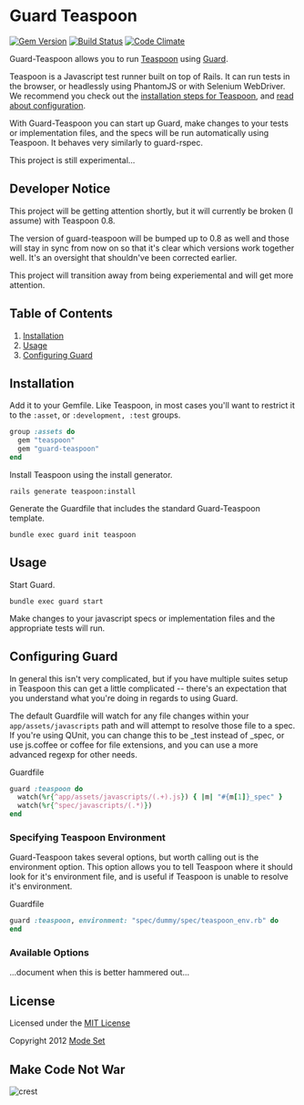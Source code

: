 Guard Teaspoon
==============
[![Gem Version](https://badge.fury.io/rb/guard-teaspoon.png)](http://badge.fury.io/rb/guard-teaspoon)
[![Build Status](https://travis-ci.org/modeset/guard-teaspoon.png?branch=master)](https://travis-ci.org/modeset/guard-teaspoon)
[![Code Climate](https://codeclimate.com/github/modeset/guard-teaspoon.png)](https://codeclimate.com/github/modeset/guard-teaspoon)

Guard-Teaspoon allows you to run [Teaspoon](https://github.com/modeset/teaspoon) using [Guard](https://github.com/guard/guard).

Teaspoon is a Javascript test runner built on top of Rails. It can run tests in the browser, or headlessly using PhantomJS or with Selenium WebDriver. We recommend you check out the [installation steps for Teaspoon](https://github.com/modeset/teaspoon#installation), and [read about configuration](https://github.com/modeset/teaspoon#configuration).

With Guard-Teaspoon you can start up Guard, make changes to your tests or implementation files, and the specs will be run automatically using Teaspoon. It behaves very similarly to guard-rspec.

This project is still experimental...


## Developer Notice

This project will be getting attention shortly, but it will currently be broken (I assume) with Teaspoon 0.8.

The version of guard-teaspoon will be bumped up to 0.8 as well and those will stay in sync from now on so that it's clear which versions work together well. It's an oversight that shouldn've been corrected earlier.

This project will transition away from being experiemental and will get more attention.


## Table of Contents

1. [Installation](#installation)
2. [Usage](#usage)
3. [Configuring Guard](#configuring-guard)


## Installation

Add it to your Gemfile. Like Teaspoon, in most cases you'll want to restrict it to the `:asset`, or `:development, :test` groups.

```ruby
group :assets do
  gem "teaspoon"
  gem "guard-teaspoon"
end
```

Install Teaspoon using the install generator.

```
rails generate teaspoon:install
```

Generate the Guardfile that includes the standard Guard-Teaspoon template.

```
bundle exec guard init teaspoon
```


## Usage

Start Guard.

```
bundle exec guard start
```

Make changes to your javascript specs or implementation files and the appropriate tests will run.


## Configuring Guard

In general this isn't very complicated, but if you have multiple suites setup in Teaspoon this can get a little complicated -- there's an expectation that you understand what you're doing in regards to using Guard.

The default Guardfile will watch for any file changes within your `app/assets/javascripts` path and will attempt to resolve those file to a spec. If you're using QUnit, you can change this to be _test instead of _spec, or use js.coffee or coffee for file extensions, and you can use a more advanced regexp for other needs.

Guardfile
```ruby
guard :teaspoon do
  watch(%r{^app/assets/javascripts/(.+).js}) { |m| "#{m[1]}_spec" }
  watch(%r{^spec/javascripts/(.*)})
end
```

### Specifying Teaspoon Environment

Guard-Teaspoon takes several options, but worth calling out is the environment option. This option allows you to tell Teaspoon where it should look for it's environment file, and is useful if Teaspoon is unable to resolve it's environment.

Guardfile
```ruby
guard :teaspoon, environment: "spec/dummy/spec/teaspoon_env.rb" do
end
```

### Available Options

...document when this is better hammered out...


## License

Licensed under the [MIT License](http://creativecommons.org/licenses/MIT/)

Copyright 2012 [Mode Set](https://github.com/modeset)


## Make Code Not War
![crest](https://secure.gravatar.com/avatar/aa8ea677b07f626479fd280049b0e19f?s=75)

